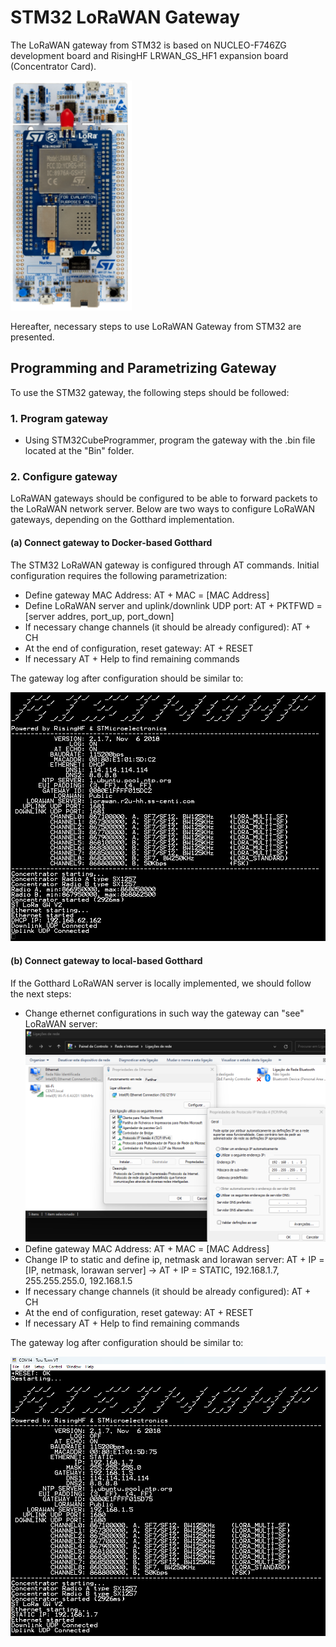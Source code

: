 # STM32 LoRaWAN Gateway

The LoRaWAN gateway from STM32 is based on NUCLEO-F746ZG development board and RisingHF LRWAN_GS_HF1 expansion board (Concentrator Card).
        <div align="left">
            <img src="Images/Gateway.png">
        </div> 

Hereafter, necessary steps to use LoRaWAN Gateway from STM32 are presented. 

## Programming and Parametrizing Gateway

To use the STM32 gateway, the following steps should be followed:

### 1. Program gateway
- Using STM32CubeProgrammer, program the gateway with the .bin file located at the "Bin" folder. 

### 2. Configure gateway
LoRaWAN gateways should be configured to be able to forward packets to the LoRaWAN network server. Below are two ways to configure LoRaWAN gateways, depending on the Gotthard implementation.

#### (a) Connect gateway to Docker-based Gotthard
The STM32 LoRaWAN gateway is configured through AT commands. Initial configuration requires the following parametrization: 

- Define gateway MAC Address: AT + MAC = [MAC Address]
- Define LoRaWAN server and uplink/downlink UDP port: AT + PKTFWD = [server addres, port_up, port_down]
- If necessary change channels (it should be already configured): AT + CH
- At the end of configuration, reset gateway: AT + RESET
- If necessary AT + Help to find remaining commands

The gateway log after configuration should be similar to:
        <div align="left">
            <img src="Images/Gateway_to_docker.png">
        </div> 

#### (b) Connect gateway to local-based Gotthard
If the Gotthard LoRaWAN server is locally implemented, we should follow the next steps:

- Change ethernet configurations in such way the gateway can "see" LoRaWAN server:
        <div align="left">
            <img src="Images/Ethernet_config_local_server.png">
        </div> 
- Define gateway MAC Address: AT + MAC = [MAC Address]
- Change IP to static and define ip, netmask and lorawan server: AT + IP = [IP, netmask, lorawan server] -> AT + IP = STATIC, 192.168.1.7, 255.255.255.0, 192.168.1.5
- If necessary change channels (it should be already configured): AT + CH
- At the end of configuration, reset gateway: AT + RESET
- If necessary AT + Help to find remaining commands

The gateway log after configuration should be similar to:
        <div align="left">
            <img src="Images/Gateway_to_local.png">
        </div> 